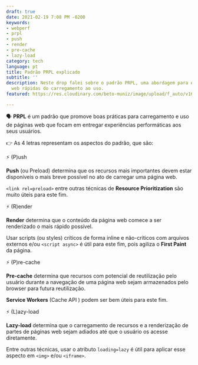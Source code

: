 ```yaml
---
draft: true
date: 2021-02-19 7:08 PM -0200
keywords:
- webperf
- prpl
- push
- render
- pre-cache
- lazy-load
category: tech
language: pt
title: Padrão PRPL explicado
subtitle: ''
description: Neste drop falei sobre o padrão PRPL, uma abordagem para entrega de páginas
  web rápidas do carregamento ao uso.
featured: https://res.cloudinary.com/beto-muniz/image/upload/f_auto/v1613768922/0_qzqryl.jpg

---
```

🗣 **PRPL** é um padrão que promove boas práticas para carregamento e uso de páginas web que focam em entregar experiências performáticas aos seus usuários.

👉 As 4 letras representam os aspectos do padrão, que são:

⚡️ (P)ush

**Push** (ou Preload) determina que os recursos mais importantes devem estar disponíveis o mais breve possível no ato de carregar uma página web.

`<link rel=preload>` entre outras técnicas de **Resource Prioritization** são muito úteis para este fim.

⚡️ (R)ender

**Render** determina que o conteúdo da página web comece a ser renderizado o mais rápido possível.

Usar scripts (ou styles) críticos de forma inline e não-críticos com arquivos externos e/ou `<script async>` é útil para este fim, pois agiliza o **First Paint** da página.

⚡️ (P)re-cache

**Pre-cache** determina que recursos com potencial de reutilização pelo usuário durante a navegação de uma página web sejam armazenados pelo browser para futura reutilização.

**Service Workers** (Cache API ) podem ser bem úteis para este fim.

⚡️ (L)azy-load

**Lazy-load** determina que o carregamento de recursos e a renderização de partes de páginas web sejam adiados até que o usuário os acesse diretamente.

Entre outras técnicas, usar o atributo `loading=lazy` é útil para aplicar esse aspecto em `<img>` e/ou `<iframe>`.